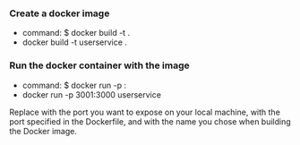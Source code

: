 ### Create a docker image

- command: $ docker build -t <image-name> .
- docker build -t userservice .

### Run the docker container with the image

- command: $ docker run -p <host-port>:<container-port> <image-name>
- docker run -p 3001:3000 userservice

Replace <host-port> with the port you want to expose on your local machine, <container-port> with the port specified in the Dockerfile, and <image-name> with the name you chose when building the Docker image.
